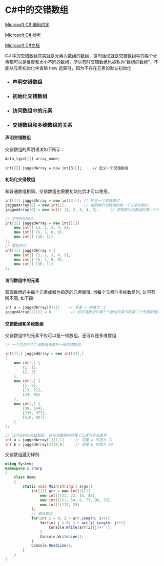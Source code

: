 # C#中的交错数组

[Microsoft C# 编码约定](https://learn.microsoft.com/zh-cn/dotnet/csharp/fundamentals/coding-style/coding-conventions)

[Microsoft C# 参考](https://learn.microsoft.com/zh-cn/previous-versions/visualstudio/visual-studio-2012/618ayhy6(v=vs.110))

[Microsoft C#文档](https://learn.microsoft.com/zh-cn/dotnet/csharp/)

C# 中的交错数组其实就是元素为数组的数组，换句话说就是交错数组中的每个元素都可以是维度和大小不同的数组，所以有时交错数组也被称为“数组的数组”。不能从元素初始化中省略 new 运算符，因为不存在元素的默认初始化



- ### 声明交错数组

- ### 初始化交错数组

- ### 访问数组中的元素

- ### 交错数组和多维数组的关系

> 

#### 声明交错数组

交错数组的声明语法如下所示：

```
data_type[][] array_name;

int[][] jaggedArray = new int[3][];  	// 定义一个交错数组
```



#### 初始化交错数组

和普通数组相同，交错数组也需要初始化后才可以使用。

```C#
int[][] jaggedArray = new int[3][]; // 定义一个交错数组
jaggedArray[0] = new int[5];        // 按照索引对数组的第一个元素初始化
jaggedArray[0] = new int[] {1, 2, 3, 4, 5};		// 按照索引对数组的第一个元素初始化
```

```C#
// 声明并初始化
int[][] jaggedArray = new int[][]{
    new int[] {1, 2, 3, 4, 5},
    new int[] {6, 7, 8, 9},
    new int[] {10, 11}
};
// 简写形式
int[][] jaggedArray = {
    new int[] {1, 2, 3, 4, 5},
    new int[] {6, 7, 8, 9},
    new int[] {10, 11}
};
```



#### 访问数组中的元素

获取数组的中每个元素或者为指定的元素赋值, 当每个元素时多维数组时, 访问有所不同, 如下段:

```C#
int a = jaggedArray[0][1]    // 变量 a 的值为：2
jaggedArray[2][1] = 0         // 将交错数组中第三个数组元素中的第二个元素赋值为 0
```



#### 交错数组和多维数组

交错数组中的元素不仅可以是一维数组，还可以是多维数组

```C#
// 一个包含三个二维数组元素的一维交错数组：

int[][,] jaggedArray = new int[3][,]
{
    new int[,] {
        {1, 1},
        {2, 3}
    },
    new int[,] {
        {5, 8},
        {13, 21},
        {34, 55}
    },
    new int[,] {
        {89, 144},
        {233, 377},
        {610, 987}
    }
};

// 访问这样的交错数组, 在访问数组中的每个元素时存在差异
int a = jaggedArray[1][1,1]     // 变量 a 的值为 21
int b = jaggedArray[2][0,0]     // 变量 b 的值为 89
```

交错数组遍历样例:

```C#
using System;
namespace c.sharp
{
    class Demo
    {
        static void Main(string[] args){
            int[][] arr = new int[3][]{  
                new int[]{31, 22, 16, 88},
                new int[]{21, 54, 6, 77, 98, 52},
                new int[]{112, 25}
            };
            // 遍历数组
            for(int i = 0; i < arr.Length; i++){
                for(int j = 0; j < arr[i].Length; j++){
                    Console.Write(arr[i][j]+" ");
                }
                Console.WriteLine();
            }
            Console.ReadLine();
        }
    }
}
```

